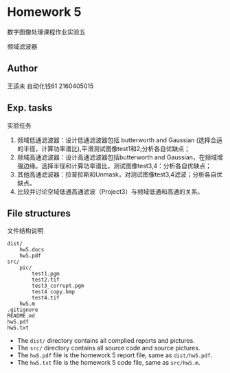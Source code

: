 # Homework 5
数字图像处理课程作业实验五

频域滤波器

## Author
王适未 自动化钱61 2160405015

## Exp. tasks
实验任务

1. 频域低通滤波器：设计低通滤波器包括 butterworth and Gaussian (选择合适的半径，计算功率谱比),平滑测试图像test1和2;分析各自优缺点；
2. 频域高通滤波器：设计高通滤波器包括butterworth and Gaussian，在频域增强边缘。选择半径和计算功率谱比，测试图像test3,4：分析各自优缺点；
3. 其他高通滤波器：拉普拉斯和Unmask，对测试图像test3,4滤波；分析各自优缺点。
4. 比较并讨论空域低通高通滤波（Project3）与频域低通和高通的关系。 

## File structures
文件结构说明

```
dist/
    hw5.docs
    hw5.pdf
src/
    pic/
        test1.pgm
        test2.tif
        test3_corrupt.pgm
        test4 copy.bmp
        test4.tif
    hw5.m
.gitignore
README.md
hw5.pdf
hw5.txt
```

- The `dist/` directory contains all complied reports and pictures.
- The `src/` directory contains all source code and source pictures.
- The `hw5.pdf` file is the homework 5 report file, same as `dist/hw5.pdf`.
- The `hw5.txt` file is the homework 5 code file, same as `src/hw5.m`.
